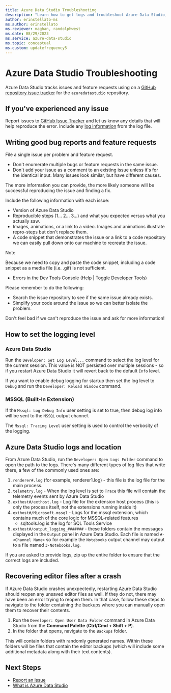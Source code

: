 ```yaml
---
title: Azure Data Studio Troubleshooting
description: "Learn how to get logs and troubleshoot Azure Data Studio, which is helpful in reporting bug reports."
author: erinstellato-ms
ms.author: erinstellato
ms.reviewer: maghan, randolphwest
ms.date: 08/29/2023
ms.service: azure-data-studio
ms.topic: conceptual
ms.custom: updatefrequency5
---
```


# Azure Data Studio Troubleshooting
Azure Data Studio tracks issues and feature requests using on a [GitHub repository issue tracker](https://github.com/Microsoft/azuredatastudio/issues) for the `azuredatastudio` repository.

## If you've experienced any issue

Report issues to [GitHub Issue Tracker](https://github.com/Microsoft/azuredatastudio/issues) and let us know any details that will help reproduce the error. Include any [log information](#how-to-set-the-logging-level) from the log file.

## Writing good bug reports and feature requests

File a single issue per problem and feature request.

* Don't enumerate multiple bugs or feature requests in the same issue.
* Don't add your issue as a comment to an existing issue unless it's for the identical input. Many issues look similar, but have different causes.

The more information you can provide, the more likely someone will be successful reproducing the issue and finding a fix.

Include the following information with each issue:

* Version of Azure Data Studio
* Reproducible steps (1... 2... 3...) and what you expected versus what you actually saw. 
* Images, animations, or a link to a video. Images and animations illustrate repro-steps but don't replace them.
* A code snippet that demonstrates the issue or a link to a code repository we can easily pull down onto our machine to recreate the issue.

> [!NOTE]
>  Because we need to copy and paste the code snippet, including a code snippet as a media file (i.e. .gif) is not sufficient.

* Errors in the Dev Tools Console (Help | Toggle Developer Tools)

Please remember to do the following:

* Search the issue repository to see if the same issue already exists.
* Simplify your code around the issue so we can better isolate the problem.

Don't feel bad if we can't reproduce the issue and ask for more information!

## How to set the logging level

### Azure Data Studio
Run the `Developer: Set Log Level...` command to select the log level for the current session. This value is NOT persisted over multiple sessions - so if you restart Azure Data Studio it will revert back to the default `Info` level.

If you want to enable debug logging for startup then set the log level to `Debug` and run the `Developer: Reload Window` command.

### MSSQL (Built-In Extension)

If the `Mssql: Log Debug Info` user setting is set to true, then debug log info will be sent to the `MSSQL` output channel.

The `Mssql: Tracing Level` user setting is used to control the verbosity of the logging.

## Azure Data Studio logs and location

From Azure Data Studio, run the `Developer: Open Logs Folder` command to open the path to the logs. There's many different types of log files that write there, a few of the commonly used ones are:

1. `renderer#.log` (for example, renderer1.log) - this file is the log file for the main process.
1. `telemetry.log` - When the log level is set to `Trace` this file will contain the telemetry events sent by Azure Data Studio
1. `exthost#/exthost.log` - Log file for the extension host process (this is only the process itself, not the extensions running inside it)
1. `exthost#/Microsoft.mssql` - Logs for the mssql extension, which contains much of the core logic for MSSQL-related features
   * sqltools.log is the log for SQL Tools Service
1. `exthost#/output_logging_#######` - these folders contain the messages displayed in the `Output` panel in Azure Data Studio. Each file is named `#-<Channel Name>` so for example the `Notebooks` output channel may output to a file named `3-Notebooks.log`.

If you are asked to provide logs, zip up the entire folder to ensure that the correct logs are included.

## Recovering editor files after a crash

If Azure Data Studio crashes unexpectedly, restarting Azure Data Studio should reopen any unsaved editor files as well. If they do not, there may have been an error trying to reopen them. In that case, follow these steps to navigate to the folder containing the backups where you can manually open them to recover their contents.

1. Run the `Developer: Open User Data Folder` command in Azure Data Studio from the **Command Palette** (**Ctrl/Cmd + Shift + P**).
2. In the folder that opens, navigate to the `Backups` folder.

This will contain folders with randomly generated names. Within these folders will be files that contain the editor backups (which will include some additional metadata along with their text contents). 


## Next Steps
- [Report an issue](https://github.com/Microsoft/azuredatastudio/issues)
- [What is Azure Data Studio](what-is-azure-data-studio.md)
